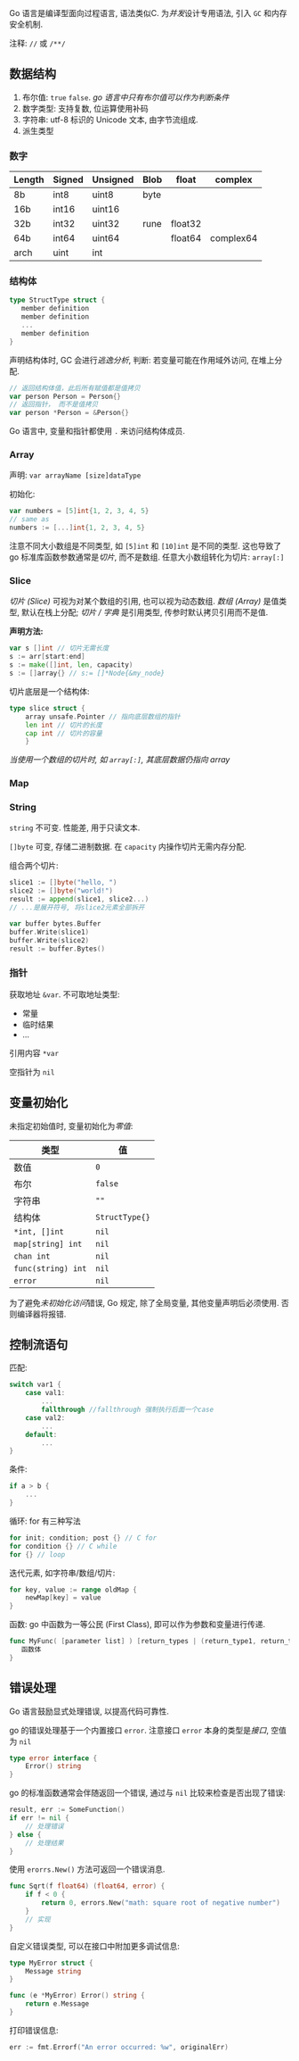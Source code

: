 Go 语言是编译型面向过程语言, 语法类似C. 为*并发*设计专用语法, 引入 `GC` 和内存安全机制.

注释: `//` 或 `/**/`

## 数据结构

1. 布尔值: `true` `false`. *go 语言中只有布尔值可以作为判断条件*
2. 数字类型: 支持复数, 位运算使用补码
3. 字符串: utf-8 标识的 Unicode 文本, 由字节流组成.
4. 派生类型

### 数字


| Length | Signed | Unsigned | Blob | float | complex |
| ------ | ------ | -------- | ---- | ----- | ------- |
| 8b     | int8   | uint8    | byte |       |         |
| 16b    | int16  | uint16   |      |       |         |
| 32b    | int32  | uint32   | rune | float32      |        |
| 64b    | int64  | uint64   |      | float64      | complex64        |
| arch   | uint   | int      |      |       |         |


### 结构体

```go
type StructType struct {
   member definition
   member definition
   ...
   member definition
}
```

声明结构体时, GC 会进行*逃逸分析*, 判断: 若变量可能在作用域外访问, 在堆上分配.
```go
// 返回结构体值，此后所有赋值都是值拷贝
var person Person = Person{}
// 返回指针， 而不是值拷贝
var person *Person = &Person{}
```

Go 语言中, 变量和指针都使用 `.` 来访问结构体成员.

### Array

声明: `var arrayName [size]dataType`

初始化: 
```go
var numbers = [5]int{1, 2, 3, 4, 5}
// same as
numbers := [...]int{1, 2, 3, 4, 5}
```

注意不同大小数组是不同类型, 如 `[5]int` 和 `[10]int` 是不同的类型. 这也导致了 go 标准库函数参数通常是*切片*, 而不是数组. 任意大小数组转化为切片: `array[:]`

### Slice 

*切片 (Slice)* 可视为对某个数组的引用, 也可以视为动态数组. *数组 (Array)* 是值类型, 默认在栈上分配; *切片 / 字典* 是引用类型, 传参时默认拷贝引用而不是值.

**声明方法:**

```go
var s []int // 切片无需长度
s := arr[start:end]
s := make([]int, len, capacity)
s := []array{} // s:= []*Node{&my_node}
```

切片底层是一个结构体:
```go
type slice struct { 
	array unsafe.Pointer // 指向底层数组的指针 
	len int // 切片的长度 
	cap int // 切片的容量 
	}
```
*当使用一个数组的切片时, 如 `array[:]`, 其底层数据仍指向 array*


### Map 

### String

`string` 不可变. 性能差, 用于只读文本.

`[]byte` 可变, 存储二进制数据. 在 `capacity` 内操作切片无需内存分配.

组合两个切片:
```go
slice1 := []byte("hello, ")
slice2 := []byte("world!")
result := append(slice1, slice2...)
// ...是展开符号, 将slice2元素全部拆开

var buffer bytes.Buffer
buffer.Write(slice1)
buffer.Write(slice2)
result := buffer.Bytes()
```



### 指针

获取地址 `&var`. 不可取地址类型:
- 常量
- 临时结果
- ...

引用内容 `*var`

空指针为 `nil`

## 变量初始化

未指定初始值时, 变量初始化为*零值*:

| 类型               | 值             |
| ------------------ | -------------- |
| 数值               | `0`            |
| 布尔               | `false`        |
| 字符串             | `""`           |
| 结构体             | `StructType{}` |
| `*int, []int`      | `nil`          |
| `map[string] int`  | `nil`          |
| `chan int`         | `nil`          |
| `func(string) int` | `nil`          |
| `error`            | `nil`               |


为了避免*未初始化访问*错误, Go 规定, 除了全局变量, 其他变量声明后必须使用. 否则编译器将报错.

## 控制流语句

匹配:

```go
switch var1 {
    case val1:
        ...
        fallthrough //fallthrough 强制执行后面一个case
    case val2:
        ...
    default:
        ...
}
```

条件:

```go
if a > b {
	...
}
```

循环: for 有三种写法 

```go
for init; condition; post {} // C for
for condition {} // C while
for {} // loop
```

迭代元素, 如字符串/数组/切片:

```go
for key, value := range oldMap {
    newMap[key] = value
}
```

函数: go 中函数为一等公民 (First Class), 即可以作为参数和变量进行传递.

```go
func MyFunc( [parameter list] ) [return_types | (return_type1, return_type2, ...)] {
   函数体
}
```


## 错误处理

Go 语言鼓励显式处理错误, 以提高代码可靠性. 

go 的错误处理基于一个内置接口 `error`. 注意接口 `error` 本身的类型是*接口*, 空值为 `nil`

```go
type error interface {
    Error() string
}
```

go 的标准函数通常会伴随返回一个错误, 通过与 `nil` 比较来检查是否出现了错误:
```go
result, err := SomeFunction()
if err != nil {
    // 处理错误
} else {
    // 处理结果
}
```

使用 `erorrs.New()` 方法可返回一个错误消息.
```go
func Sqrt(f float64) (float64, error) {
    if f < 0 {
        return 0, errors.New("math: square root of negative number")
    }
    // 实现
}
```

自定义错误类型, 可以在接口中附加更多调试信息:
```go
type MyError struct {
    Message string
}

func (e *MyError) Error() string {
    return e.Message
}
```

打印错误信息:
```go
err := fmt.Errorf("An error occurred: %w", originalErr)
```




